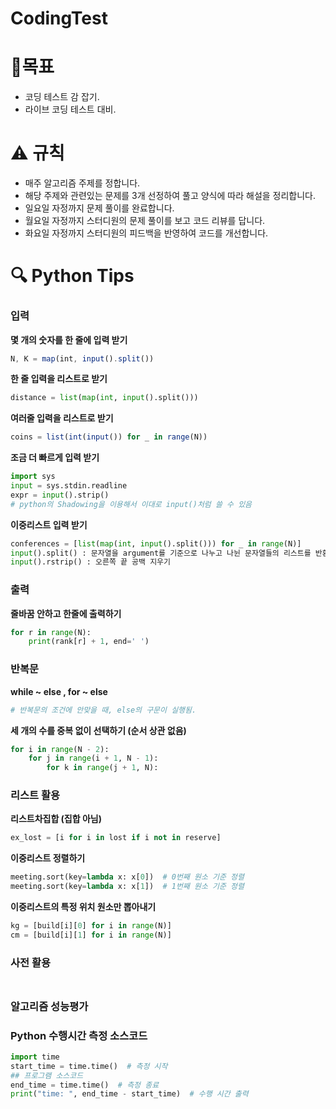 # CodingTest
# 📍목표

- 코딩 테스트 감 잡기.
- 라이브 코딩 테스트 대비.

# ⚠️ 규칙

- 매주 알고리즘 주제를 정합니다.
- 해당 주제와 관련있는 문제를 3개 선정하여 풀고 양식에 따라 해설을 정리합니다.
- 일요일 자정까지 문제 풀이를 완료합니다.
- 월요일 자정까지 스터디원의 문제 풀이를 보고 코드 리뷰를 답니다.
- 화요일 자정까지 스터디원의 피드백을 반영하여 코드를 개선합니다.

# 🔍 Python Tips

### 입력

**몇 개의 숫자를 한 줄에 입력 받기**

```jsx
N, K = map(int, input().split())
```

**한 줄 입력을 리스트로 받기**

```python
distance = list(map(int, input().split()))
```

**여러줄 입력을 리스트로 받기**

```jsx
coins = list(int(input()) for _ in range(N))
```

**조금 더 빠르게 입력 받기**

```python
import sys
input = sys.stdin.readline
expr = input().strip()
# python의 Shadowing을 이용해서 이대로 input()처럼 쓸 수 있음
```

**이중리스트 입력 받기**

```python
conferences = [list(map(int, input().split())) for _ in range(N)]
input().split() : 문자열을 argument를 기준으로 나누고 나뉜 문자열들의 리스트를 반환
input().rstrip() : 오른쪽 끝 공백 지우기
```

### 출력

**줄바꿈 안하고 한줄에 출력하기**

```python
for r in range(N):
    print(rank[r] + 1, end=' ')
```

### 반복문

**while ~ else , for ~ else** 

```python
# 반복문의 조건에 안맞을 때, else의 구문이 실행됨.
```

**세 개의 수를 중복 없이 선택하기 (순서 상관 없음)**

```python
for i in range(N - 2):
    for j in range(i + 1, N - 1):
        for k in range(j + 1, N):
```

### 리스트 활용

**리스트차집합 (집합 아님)**

```python
ex_lost = [i for i in lost if i not in reserve]
```

**이중리스트 정렬하기**

```python
meeting.sort(key=lambda x: x[0])  # 0번째 원소 기준 정렬
meeting.sort(key=lambda x: x[1])  # 1번째 원소 기준 정렬
```

**이중리스트의 특정 위치 원소만 뽑아내기**

```python
kg = [build[i][0] for i in range(N)]
cm = [build[i][1] for i in range(N)]
```

### 사전 활용

### 

```python

```

### 알고리즘 성능평가

### Python 수행시간 측정 소스코드

```python
import time
start_time = time.time()  # 측정 시작
## 프로그램 소스코드
end_time = time.time()  # 측정 종료
print("time: ", end_time - start_time)  # 수행 시간 출력
```